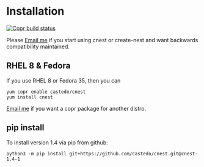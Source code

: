 Installation
============

<a class="reference external" href="https://copr.fedorainfracloud.org/coprs/castedo/cnest/package/cnest/">
  <img src="https://copr.fedorainfracloud.org/coprs/castedo/cnest/package/cnest/status_image/last_build.png" alt="Copr build status"/>
</a>

Please [Email me](mailto:castedo@castedo.com) if you start using cnest or
create-nest and want backwards compatibility maintained.


RHEL 8 &amp; Fedora
-------------------

If you use RHEL 8 or Fedora 35, then you can

```
yum copr enable castedo/cnest
yum install cnest
```
[Email me](mailto:castedo@castedo.com) if you want a copr package for another distro.


pip install
-----------

To install version 1.4 via pip from github:

```
python3 -m pip install git+https://github.com/castedo/cnest.git@cnest-1.4-1
```

